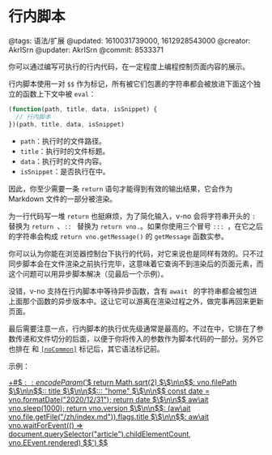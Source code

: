 # 行内脚本

@tags: 语法/扩展
@updated: 1610031739000, 1612928543000
@creator: AkrISrn
@updater: AkrISrn
@commit: 8533371

你可以通过编写可执行的行内代码，在一定程度上编程控制页面内容的展示。

行内脚本使用一对 `$$` 作为标记，所有被它们包裹的字符串都会被放进下面这个独立的函数上下文中被 `eval`：

```js
(function(path, title, data, isSnippet) {
  // 行内脚本
})(path, title, data, isSnippet)
```

- `path`：执行时的文件路径。
- `title`：执行时的文件标题。
- `data`：执行时的文件内容。
- `isSnippet`：是否执行在[](/zh/docs/snippets.md "#")中。

因此，你至少需要一条 `return` 语句才能得到有效的输出结果，它会作为 Markdown 文件的一部分被渲染。

为一行代码写一堆 `return` 也挺麻烦，为了简化输入，v-no 会将字符串开头的 `: ` 替换为 `return `、`:: ` 替换为 `return vno.`。如果你使用三个冒号 `::: `，在它之后的字符串会构成 `return vno.getMessage()` 的 `getMessage` 函数实参。

你可以认为你能在浏览器控制台下执行的代码，对它来说也是同样有效的。只不过同步脚本会在文件渲染之前执行完毕，这意味着它查询不到渲染后的页面元素，而这个问题可以用异步脚本解决（见最后一个示例）。

没错，v-no 支持在行内脚本中等待异步函数，含有 `await ` 的字符串都会被包进上面那个函数的异步版本中。这让它可以游离在渲染过程之外，做完事再回来更新页面。

最后需要注意一点，行内脚本的执行优先级通常是最高的。不过在[](/zh/docs/snippets.md "#")中，它排在了参数传递和文件切分的后面，以便于你将传入的参数作为脚本代码的一部分。另外它也排在 [](/zh/docs/flags.md "#") 和 [`[noCommon]`](/zh/docs/other-marks.md "#h2-1") 标记后，其它语法标记前。

示例：

[+#$$:: encodeParam('$\$ return Math.sqrt(2) $\$\n\n$\$: vno.filePath $\$\n\n$\$:: title $\$\n\n$\$::: "home" $\$\n\n$\$ const date = vno.formatDate("2020/12/31"); return date $\$\n\n$\$ aw\ait vno.sleep(1000); return vno.version $\$\n\n$\$: (aw\ait vno.file.getFile("/zh/index.md")).flags.title $\$\n\n$\$: aw\ait vno.waitForEvent(() => document.querySelector("article").childElementCount, vno.EEvent.rendered) $\$') $$](/snippets/sandbox.md)
